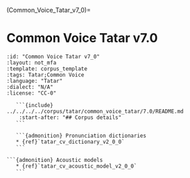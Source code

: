 
(Common_Voice_Tatar_v7_0)=
# Common Voice Tatar v7.0

``````{corpus} Common Voice Tatar v7.0
:id: "Common Voice Tatar v7_0"
:layout: not_mfa
:template: corpus_template
:tags: Tatar;Common Voice
:language: "Tatar"
:dialect: "N/A"
:license: "CC-0"

   ```{include} ../../../../corpus/tatar/common_voice_tatar/7.0/README.md
    :start-after: "## Corpus details"
   ```

   ```{admonition} Pronunciation dictionaries
   * {ref}`tatar_cv_dictionary_v2_0_0`
   ```

```{admonition} Acoustic models
   * {ref}`tatar_cv_acoustic_model_v2_0_0`
   ```
``````
